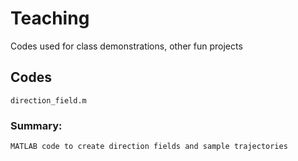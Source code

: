 # Teaching
 Codes used for class demonstrations, other fun projects

## Codes
    direction_field.m

### Summary: 
    MATLAB code to create direction fields and sample trajectories

